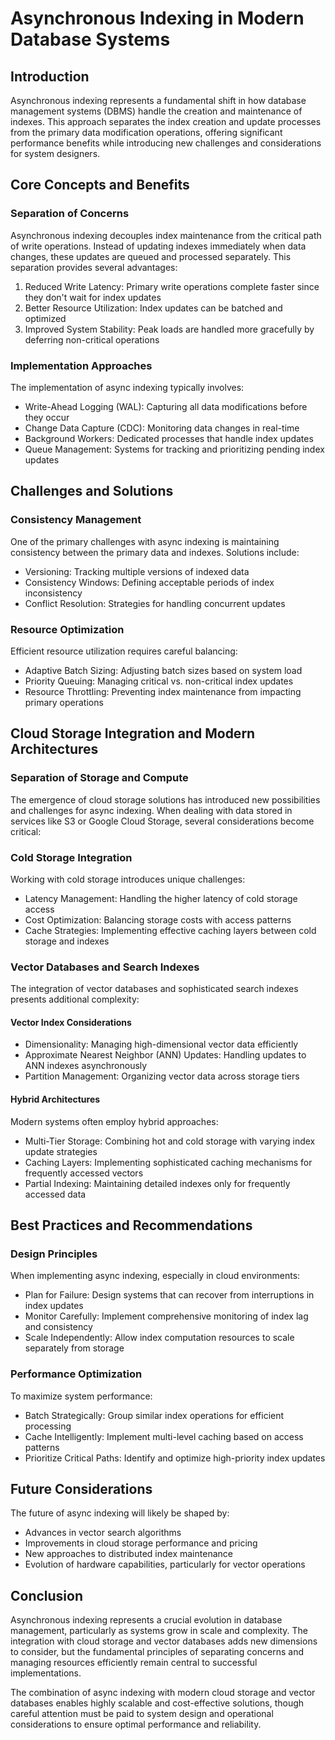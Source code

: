 # Asynchronous Indexing in Modern Database Systems

## Introduction
Asynchronous indexing represents a fundamental shift in how database management systems (DBMS) handle the creation and maintenance of indexes. This approach separates the index creation and update processes from the primary data modification operations, offering significant performance benefits while introducing new challenges and considerations for system designers.

## Core Concepts and Benefits

### Separation of Concerns
Asynchronous indexing decouples index maintenance from the critical path of write operations. Instead of updating indexes immediately when data changes, these updates are queued and processed separately. This separation provides several advantages:

1. Reduced Write Latency: Primary write operations complete faster since they don't wait for index updates
2. Better Resource Utilization: Index updates can be batched and optimized
3. Improved System Stability: Peak loads are handled more gracefully by deferring non-critical operations

### Implementation Approaches

The implementation of async indexing typically involves:

- Write-Ahead Logging (WAL): Capturing all data modifications before they occur
- Change Data Capture (CDC): Monitoring data changes in real-time
- Background Workers: Dedicated processes that handle index updates
- Queue Management: Systems for tracking and prioritizing pending index updates

## Challenges and Solutions

### Consistency Management
One of the primary challenges with async indexing is maintaining consistency between the primary data and indexes. Solutions include:

- Versioning: Tracking multiple versions of indexed data
- Consistency Windows: Defining acceptable periods of index inconsistency
- Conflict Resolution: Strategies for handling concurrent updates

### Resource Optimization
Efficient resource utilization requires careful balancing:

- Adaptive Batch Sizing: Adjusting batch sizes based on system load
- Priority Queuing: Managing critical vs. non-critical index updates
- Resource Throttling: Preventing index maintenance from impacting primary operations

## Cloud Storage Integration and Modern Architectures

### Separation of Storage and Compute

The emergence of cloud storage solutions has introduced new possibilities and challenges for async indexing. When dealing with data stored in services like S3 or Google Cloud Storage, several considerations become critical:

### Cold Storage Integration
Working with cold storage introduces unique challenges:

- Latency Management: Handling the higher latency of cold storage access
- Cost Optimization: Balancing storage costs with access patterns
- Cache Strategies: Implementing effective caching layers between cold storage and indexes

### Vector Databases and Search Indexes

The integration of vector databases and sophisticated search indexes presents additional complexity:

#### Vector Index Considerations
- Dimensionality: Managing high-dimensional vector data efficiently
- Approximate Nearest Neighbor (ANN) Updates: Handling updates to ANN indexes asynchronously
- Partition Management: Organizing vector data across storage tiers

#### Hybrid Architectures
Modern systems often employ hybrid approaches:

- Multi-Tier Storage: Combining hot and cold storage with varying index update strategies
- Caching Layers: Implementing sophisticated caching mechanisms for frequently accessed vectors
- Partial Indexing: Maintaining detailed indexes only for frequently accessed data

## Best Practices and Recommendations

### Design Principles
When implementing async indexing, especially in cloud environments:

- Plan for Failure: Design systems that can recover from interruptions in index updates
- Monitor Carefully: Implement comprehensive monitoring of index lag and consistency
- Scale Independently: Allow index computation resources to scale separately from storage

### Performance Optimization
To maximize system performance:

- Batch Strategically: Group similar index operations for efficient processing
- Cache Intelligently: Implement multi-level caching based on access patterns
- Prioritize Critical Paths: Identify and optimize high-priority index updates

## Future Considerations

The future of async indexing will likely be shaped by:

- Advances in vector search algorithms
- Improvements in cloud storage performance and pricing
- New approaches to distributed index maintenance
- Evolution of hardware capabilities, particularly for vector operations

## Conclusion

Asynchronous indexing represents a crucial evolution in database management, particularly as systems grow in scale and complexity. The integration with cloud storage and vector databases adds new dimensions to consider, but the fundamental principles of separating concerns and managing resources efficiently remain central to successful implementations.

The combination of async indexing with modern cloud storage and vector databases enables highly scalable and cost-effective solutions, though careful attention must be paid to system design and operational considerations to ensure optimal performance and reliability.
